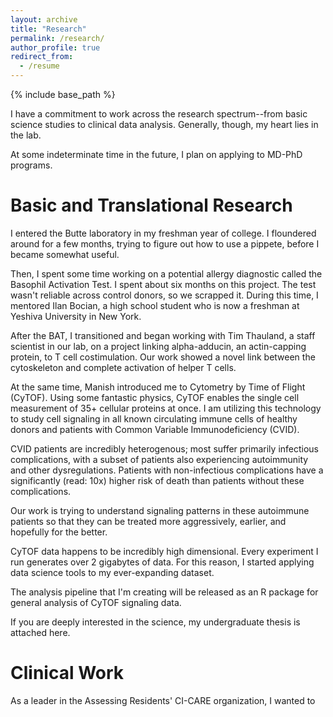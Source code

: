 ```yaml
---
layout: archive
title: "Research"
permalink: /research/
author_profile: true
redirect_from:
  - /resume
---
```


{% include base_path %}

I have a commitment to work across the research spectrum--from basic science studies to clinical data analysis. Generally, though, my heart lies in the lab. 

At some indeterminate time in the future, I plan on applying to MD-PhD programs.

**Basic and Translational Research**
======

I entered the Butte laboratory in my freshman year of college. I floundered around for a few months, trying to figure out how to use a pippete, before I became somewhat useful.

Then, I spent some time working on a potential allergy diagnostic called the Basophil Activation Test. I spent about six months on this project. The test wasn't reliable across control donors, so we scrapped it. During this time, I mentored Ilan Bocian, a high school student who is now a freshman at Yeshiva University in New York.  

After the BAT, I transitioned and began working with Tim Thauland, a staff scientist in our lab, on a project linking alpha-adducin, an actin-capping protein, to T cell costimulation. Our work showed a novel link between the cytoskeleton and complete activation of helper T cells. 

At the same time, Manish introduced me to Cytometry by Time of Flight (CyTOF). Using some fantastic physics, CyTOF enables the single cell measurement of 35+ cellular proteins at once. I am utilizing this technology to study cell signaling in all known circulating immune cells of healthy donors and patients with Common Variable Immunodeficiency (CVID). 

CVID patients are incredibly heterogenous; most suffer primarily infectious complications, with a subset of patients also experiencing autoimmunity and other dysregulations. Patients with non-infectious complications have a significantly (read: 10x) higher risk of death than patients without these complications. 

Our work is trying to understand signaling patterns in these autoimmune patients so that they can be treated more aggressively, earlier, and hopefully for the better. 

CyTOF data happens to be incredibly high dimensional. Every experiment I run generates over 2 gigabytes of data. For this reason, I started applying data science tools to my ever-expanding dataset.

The analysis pipeline that I'm creating will be released as an R package for general analysis of CyTOF signaling data.

If you are deeply interested in the science, my undergraduate thesis is attached here. 

**Clinical Work**
======

As a leader in the Assessing Residents' CI-CARE organization, I wanted to 
